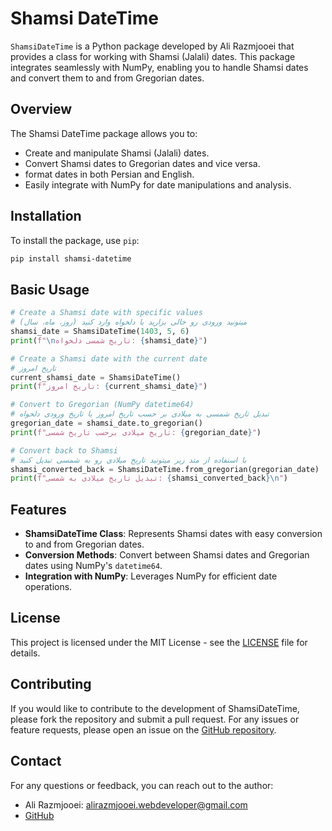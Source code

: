 # Shamsi DateTime

`ShamsiDateTime` is a Python package developed by Ali Razmjooei that provides a class for working with Shamsi (Jalali) dates. This package integrates seamlessly with NumPy, enabling you to handle Shamsi dates and convert them to and from Gregorian dates.

## Overview

The Shamsi DateTime package allows you to:

- Create and manipulate Shamsi (Jalali) dates.
- Convert Shamsi dates to Gregorian dates and vice versa.
- format dates in both Persian and English.
- Easily integrate with NumPy for date manipulations and analysis.

## Installation

To install the package, use `pip`:

```sh
pip install shamsi-datetime
```

## Basic Usage

```python
# Create a Shamsi date with specific values
# میتونید ورودی رو خالی بزارید یا دلخواه وارد کنید (روز، ماه، سال)
shamsi_date = ShamsiDateTime(1403, 5, 6)
print(f"\nتاریخ شمسی دلخواه: {shamsi_date}")

# Create a Shamsi date with the current date
# تاریخ امروز
current_shamsi_date = ShamsiDateTime()
print(f"تاریخ امروز: {current_shamsi_date}")

# Convert to Gregorian (NumPy datetime64)
# تبدیل تاریخ شمسی به میلادی بر حسب تاریخ امروز یا تاریخ ورودی دلخواه
gregorian_date = shamsi_date.to_gregorian()
print(f"تاریخ میلادی برحسب تاریخ شمسی: {gregorian_date}")

# Convert back to Shamsi
# با استفاده از متد زیر میتونید تاریخ میلادی رو به شمسی تبدیل کنید
shamsi_converted_back = ShamsiDateTime.from_gregorian(gregorian_date)
print(f"تبدیل تاریخ میلادی به شمسی: {shamsi_converted_back}\n")
```

## Features

- **ShamsiDateTime Class**: Represents Shamsi dates with easy conversion to and from Gregorian dates.
- **Conversion Methods**: Convert between Shamsi dates and Gregorian dates using NumPy's `datetime64`.
- **Integration with NumPy**: Leverages NumPy for efficient date operations.

## License 

This project is licensed under the MIT License - see the [LICENSE](https://github.com/liebe-developing/shamsi_datetime/blob/main/LICENSE) file for details.

## Contributing

If you would like to contribute to the development of ShamsiDateTime, please fork the repository and submit a pull request. For any issues or feature requests, please open an issue on the [GitHub repository](https://github.com/liebe-developing/shamsi_datetime).

## Contact

For any questions or feedback, you can reach out to the author:

- Ali Razmjooei: [alirazmjooei.webdeveloper@gmail.com](alirazmjooeiwebdeveloper@gmail.com)
- [GitHub](https://github.com/liebe-developing)
